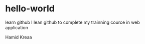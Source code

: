 # hello-world
learn github
I lean github to complete my trainning cource in web application

Hamid Kreaa
